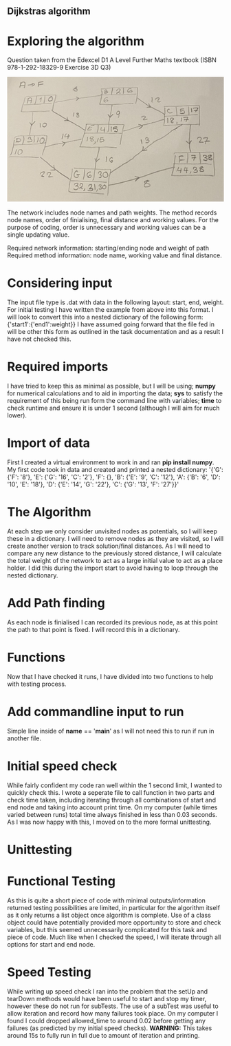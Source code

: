## Dijkstras algorithm

# Exploring the algorithm
Question taken from the Edexcel D1 A Level Further Maths textbook
(ISBN 978-1-292-18329-9 Exercise 3D Q3)

![](dijkstras_example.jpg)

The network includes node names and path weights.
The method records node names, order of finialising, final distance and working values.
For the purpose of coding, order is unnecessary and working values can be a single updating value.

Required network information: starting/ending node and weight of path
Required method information: node name, working value and final distance.  

# Considering input
The input file type is .dat with data in the following layout: start, end, weight.
For initial testing I have written the example from above into this format.
I will look to convert this into a nested dictionary of the following form:
{'start1':{'end1':weight}}
I have assumed going forward that the file fed in will be other this form as outlined in the task documentation and as a result I have not checked this.

# Required imports
I have tried to keep this as minimal as possible, but I will be using;
**numpy** for numerical calculations and to aid in importing the data;
**sys** to satisfy the requirement of this being run form the command line with variables;
**time** to check runtime and ensure it is under 1 second (although I will aim for much lower).

# Import of data
First I created a virtual environment to work in and ran **pip install numpy**.
My first code took in data and created and printed a nested dictionary:
'{'G': {'F': '8'}, 'E': {'G': '16', 'C': '2'}, 'F': {}, 'B': {'E': '9', 'C': '12'}, 'A': {'B': '6', 'D': '10', 'E': '18'}, 'D': {'E': '14', 'G': '22'}, 'C': {'G': '13', 'F': '27'}}'

# The Algorithm
At each step we only consider unvisited nodes as potentials, so I will keep these in a dictionary. I will need to remove nodes as they are visited, so I will create another version to track solution/final distances.
As I will need to compare any new distance to the previously stored distance, I will calculate the total weight of the network to act as a large initial value to act as a place holder. I did this during the import start to avoid having to loop through the nested dictionary.

# Add Path finding
As each node is finialised I can recorded its previous node, as at this point the path to that point is fixed. I will record this in a dictionary.

# Functions
Now that I have checked it runs, I have divided into two functions to help with testing process.

# Add commandline input to run
Simple line inside of __name__ == '__main__' as I will not need this to run if run in another file.

# Initial speed check
While fairly confident my code ran well within the 1 second limit, I wanted to quickly check this. I wrote a seperate file to call function in two parts and check time taken, including iterating through all combinations of start and end node and taking into account print time. On my computer (while times varied between runs) total time always finished in less than 0.03 seconds. As I was now happy with this, I moved on to the more formal unittesting.

# Unittesting
# Functional Testing
As this is quite a short piece of code with minimal outputs/information returned testing possibilities are limited, in particular for the algorithm itself as it only returns a list object once algorithm is complete. Use of a class object could have potentially provided more opportunity to store and check variables, but this seemed unnecessarily complicated for this task and piece of code.
Much like when I checked the speed, I will iterate through all options for start and end node.
# Speed Testing
While writing up speed check I ran into the problem that the setUp and tearDown methods would have been useful to start and stop my timer, however these do not run for subTests. The use of a subTest was useful to allow iteration and record how many failures took place.
On my computer I found I could dropped allowed_time to around 0.02 before getting any failures (as predicted by my initial speed checks).
**WARNING:** This takes around 15s to fully run in full due to amount of iteration and printing.

